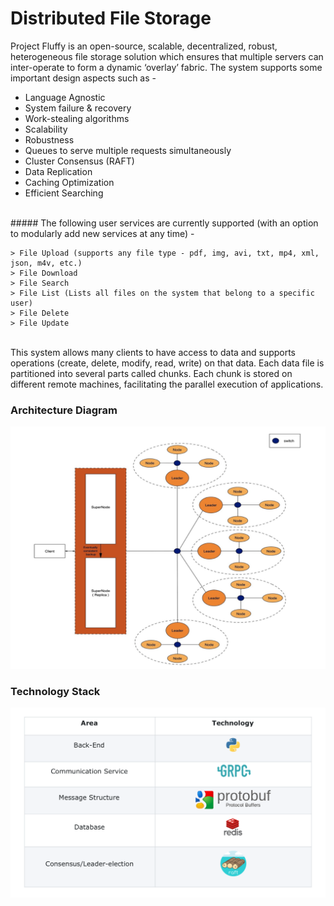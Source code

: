 # Distributed File Storage

Project Fluffy is an open-source, scalable, decentralized, robust, heterogeneous file storage solution which ensures that multiple servers can inter-operate to form a dynamic ‘overlay’ fabric.
The system supports some important design aspects such as -
- Language Agnostic
- System failure & recovery
- Work-stealing algorithms
- Scalability
- Robustness
- Queues to serve multiple requests simultaneously
- Cluster Consensus (RAFT)
- Data Replication
- Caching Optimization
- Efficient Searching
<br>
##### The following user services are currently supported (with an option to modularly add new services at any time) - 

    > File Upload (supports any file type - pdf, img, avi, txt, mp4, xml, json, m4v, etc.)
    > File Download
    > File Search
    > File List (Lists all files on the system that belong to a specific user)
    > File Delete
    > File Update
<br>
This system allows many clients to have access to data and supports operations (create, delete, modify, read, write) on that data. Each data file is partitioned into several parts called chunks. Each chunk is stored on different remote machines, facilitating the parallel execution of applications.

### Architecture Diagram

![Link to Architecture Diagram](images/ArchitectureDiagram.png)

### Technology Stack

![Link to Technology Stack Diagram](images/TechStack.png)
